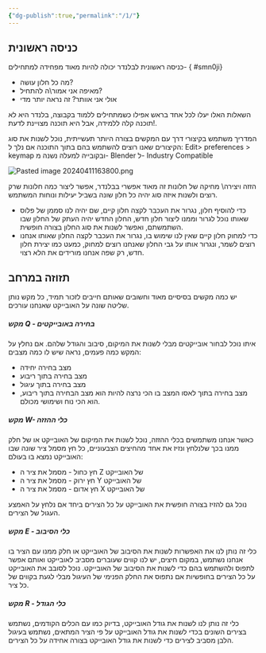 ```yaml
---
{"dg-publish":true,"permalink":"/1/"}
---
```


## כניסה ראשונית
כניסה ראשונית לבלנדר יכולה להיות מאוד מפחידה למתחילים- 
{ #smn0ji}

- מה כל חלון עושה?
- מאיפה אני אמור\ה להתחיל?
- אולי אני אוותר? זה נראה יותר מדי

השאלות האלו יעלו לכל אחד בראש אפילו כשמתחילים ללמוד בקבוצה, בלנדר היא לא תוכנה קלה ללמידה, אבל היא תוכנה מצויינת לדעת!.

המדריך משתמש בקיצורי דרך עם המקשים בצורה היותר תעשייתית, נוכל לשנות את סוג הקיצורים שאנו רוצים להשתמש בהם בתוך התוכנה אם נלך ל: Edit> preferences > keymap ובקובייה למעלה נשנה מ- Blender ל- Industry Compatible

![Pasted image 20240411163800.png](/img/user/%D7%AA%D7%9E%D7%95%D7%A0%D7%95%D7%AA/Pasted%20image%2020240411163800.png)


הזזה ויצירה\ מחיקה של חלונות זה מאוד אפשרי בבלנדר, אפשר ליצור כמה חלונות שרק רוצים ולשנות איזה סוג יהיה כל חלון שונה בשביל יעילות ונוחות המשתמש.

- כדי להוסיף חלון, נגרור את העכבר לקצה חלון קיים, שם יהיה לנו סממן של פלוס שאותו נוכל לגרור וממנו ליצור חלון חדש, החלון החדש יהיה העתק של החלון שבו השתמשתם, ואפשר לשנות את סוג החלון בצורה חופשית.
- כדי למחוק חלון קיים שאין לנו שימוש בו, נגרור את העכבר לקצה החלון שאותו אנחנו רוצים לשמר, ונגרור אותו על גבי החלון שאנחנו רוצים למחוק, כמעט כמו יצירת חלון חדש, רק שפה אנחנו מורידים את הלא רצוי.



## תזוזה במרחב

יש כמה מקשים בסיסיים מאוד וחשובים שאותם חייבים לזכור תמיד, כל מקש נותן שליטה שונה על האובייקט שאנחנו עורכים.

##### מקש Q - בחירה באובייקטים
איתו נוכל לבחור אובייקטים מבלי לשנות את המיקום, סיבוב והגודל שלהם.
אם נחלץ על המקש כמה פעמים, נראה שיש לו כמה מצבים:
- מצב בחירה יחידה
- מצב בחירה בתוך ריבוע
- מצב בחירה בתוך עיגול
- מצב בחירה בתוך לאסו
המצב בו הכי נרצה להיות הוא מצב הבחירה בתוך ריבוע, הוא הכי נוח ושימושי מכולם.


##### מקש W- כלי ההזזה
כאשר אנחנו משתמשים בכלי ההזזה, נוכל לשנות את המיקום של האובייקט או של חלק ממנו בכך שלנלחץ ונזיז את אחד מהחיצים הצבעוניים, כל חץ מסמל ציר שונה שבו האובייקט נמצא בו בעולם:
- חץ כחול - מסמל את ציר ה Z של האובייקט
- חץ ירוק - מסמל את ציר ה Y של האובייקט
- חץ אדום - מסמל את ציר ה X של האובייקט

נוכל גם להזיז בצורה חופשית את האובייקט על כל הצירים ביחד אם נלחץ על האמצע העגול של הצירים.


##### מקש E - כלי הסיבוב
כלי זה נותן לנו את האפשרות לשנות את הסיבוב של האובייקט או חלק ממנו עם הציר בו אנחנו נשתמש, במקום חיצים, יש לנו קווים שעוברים מסביב לאובייקט ואותם אפשר לתפוס ולהשתמש בהם כדי לשנות את הסיבוב של האובייקט.
נוכל לסובב את האובייקט על כל הצירים בחופשיות אם נתפוס את החלק הפנימי של העיגול מבלי לגעת בקווים של כל ציר.


##### מקש R - כלי הגודל
כלי זה נותן לנו לשנות את גודל האובייקט, בדיוק כמו עם הכלים הקודמים, נשתמש בצירים השונים בכדי לשנות את גודל האובייקט על פי הציר המתאים, נשתמש בעיגול הלבן מסביב לצירים כדי לשנות את גודל האובייקט בצורה אחידה על כל הצירים.